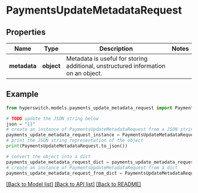 # PaymentsUpdateMetadataRequest


## Properties

Name | Type | Description | Notes
------------ | ------------- | ------------- | -------------
**metadata** | **object** | Metadata is useful for storing additional, unstructured information on an object. | 

## Example

```python
from hyperswitch.models.payments_update_metadata_request import PaymentsUpdateMetadataRequest

# TODO update the JSON string below
json = "{}"
# create an instance of PaymentsUpdateMetadataRequest from a JSON string
payments_update_metadata_request_instance = PaymentsUpdateMetadataRequest.from_json(json)
# print the JSON string representation of the object
print(PaymentsUpdateMetadataRequest.to_json())

# convert the object into a dict
payments_update_metadata_request_dict = payments_update_metadata_request_instance.to_dict()
# create an instance of PaymentsUpdateMetadataRequest from a dict
payments_update_metadata_request_from_dict = PaymentsUpdateMetadataRequest.from_dict(payments_update_metadata_request_dict)
```
[[Back to Model list]](../README.md#documentation-for-models) [[Back to API list]](../README.md#documentation-for-api-endpoints) [[Back to README]](../README.md)


